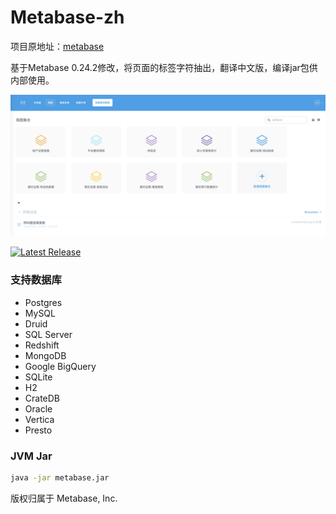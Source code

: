 # Metabase-zh
项目原地址：[metabase](https://github.com/metabase/metabase)

基于Metabase 0.24.2修改，将页面的标签字符抽出，翻译中文版，编译jar包供内部使用。

![Metabase Product Screenshot](https://github.com/vcancy/metabase4zh-release/blob/master/metabse4jar.png)

[![Latest Release](https://img.shields.io/github/release/vcancy/metabase-zh.svg?label=latest%20release)](https://github.com/vcancy/metabase-zh/releases)

### 支持数据库

- Postgres
- MySQL
- Druid
- SQL Server
- Redshift
- MongoDB
- Google BigQuery
- SQLite
- H2
- CrateDB
- Oracle
- Vertica
- Presto

### JVM Jar

```sh
java -jar metabase.jar
```


版权归属于 Metabase, Inc.
